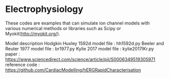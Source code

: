 # Electrophysiology

These codes are examples that can simulate ion channel models with various numerical methods or libraries such as Scipy or Myokit(http://myokit.org/).


Model description
Hodgkin Huxley 1592d
model file : hh1592d.py
Beeler and Reuter 1977
model file : br1977.py
Kylie 2017
model file : kylie2017IKr.py
paper : https://www.sciencedirect.com/science/article/pii/S0006349519305971
reference code : https://github.com/CardiacModelling/hERGRapidCharacterisation
